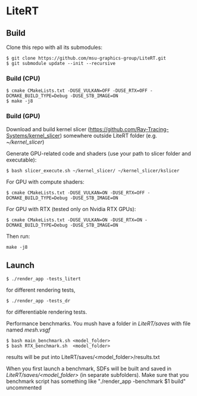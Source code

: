 # LiteRT

## Build
Clone this repo with all its submodules:

    $ git clone https://github.com/msu-graphics-group/LiteRT.git
    $ git submodule update --init --recursive

### Build (CPU)

    $ cmake CMakeLists.txt -DUSE_VULKAN=OFF -DUSE_RTX=OFF -DCMAKE_BUILD_TYPE=Debug -DUSE_STB_IMAGE=ON
    $ make -j8

### Build (GPU)

Download and build kernel slicer (https://github.com/Ray-Tracing-Systems/kernel_slicer) somewhere outside LiteRT folder (e.g. *~/kernel_slicer*)

Generate GPU-related code and shaders (use your path to slicer folder and executable):

    $ bash slicer_execute.sh ~/kernel_slicer/ ~/kernel_slicer/kslicer 

For GPU with compute shaders:

    $ cmake CMakeLists.txt -DUSE_VULKAN=ON -DUSE_RTX=OFF -DCMAKE_BUILD_TYPE=Debug -DUSE_STB_IMAGE=ON 

For GPU with RTX (tested only on Nvidia RTX GPUs):

    $ cmake CMakeLists.txt -DUSE_VULKAN=ON -DUSE_RTX=ON -DCMAKE_BUILD_TYPE=Debug -DUSE_STB_IMAGE=ON

Then run:

    make -j8

## Launch

    $ ./render_app -tests_litert
  for different rendering tests,
  
    $ ./render_app -tests_dr
  for differentiable rendering tests.

Performance benchmarks. You mush have a folder in *LiteRT/saves* with file named *mesh.vsgf*

    $ bash main_benchmark.sh <model_folder>
    $ bash RTX_benchmark.sh  <model_folder>
  
results will be put into LiteRT/saves/<model_folder>/results.txt

When you first launch a benchmark, SDFs will be built and saved in
*LiteRT/saves/<model_folder>* (in separate subfolders). Make sure that you benchmark script has something like "./render_app -benchmark $1 build" uncommented
